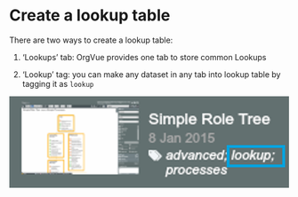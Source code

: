 # Create a lookup table

There are two ways to create a lookup table:

1. ‘Lookups’ tab: OrgVue provides one tab to store common Lookups 


2. ‘Lookup’ tag: you can make any dataset in any tab into lookup table by tagging it as `lookup`

![](A2-002.lookuptag.png)